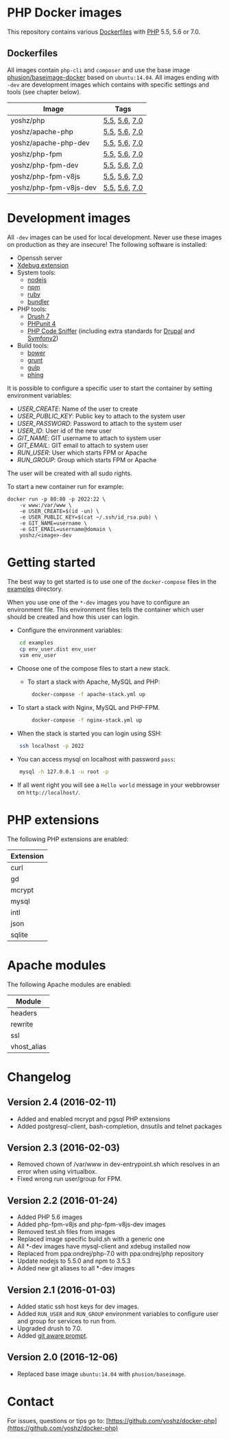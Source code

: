PHP Docker images
=================

This repository contains various [Dockerfiles](https://www.docker.com/) with [PHP](http://www.php.net/) 5.5, 5.6 or 7.0.

Dockerfiles
-----------

All images contain `php-cli` and `composer` and use the base image [phusion/baseimage-docker](https://hub.docker.com/r/phusion/baseimage/) based on `ubuntu:14.04`.
All images ending with `-dev` are development images which contains with specific settings and tools (see chapter below).

| Image                  | Tags
|------------------------|------------
| yoshz/php              | [5.5](5.5/php), [5.6](5.6/php), [7.0](7.0/php)
| yoshz/apache-php       | [5.5](5.5/apache-php), [5.6](5.6/apache-php), [7.0](7.0/apache-php)
| yoshz/apache-php-dev   | [5.5](5.5/apache-php-dev), [5.6](5.6/apache-php-dev), [7.0](7.0/apache-php-dev)
| yoshz/php-fpm          | [5.5](5.5/php-fpm), [5.6](5.6/php-fpm), [7.0](7.0/php-fpm)
| yoshz/php-fpm-dev      | [5.5](5.5/php-fpm-dev), [5.6](5.6/php-fpm-dev), [7.0](7.0/php-fpm-dev)
| yoshz/php-fpm-v8js     | [5.5](5.5/php-fpm-v8js), [5.6](5.6/php-fpm-v8js), [7.0](7.0/php-fpm-v8js)
| yoshz/php-fpm-v8js-dev | [5.5](5.5/php-fpm-v8js-dev), [5.6](5.6/php-fpm-v8js-dev), [7.0](7.0/php-fpm-v8js-dev)


Development images
==================

All `-dev` images can be used for local development. Never use these images on production as they are insecure!
The following software is installed:

* Openssh server
* [Xdebug extension](http://xdebug.org/)
* System tools:
  * [nodejs](https://nodejs.org/)
  * [npm](https://www.npmjs.com/)
  * [ruby](https://rubygems.org/)
  * [bundler](http://bundler.io/)
* PHP tools:
  * [Drush 7](https://github.com/drush-ops/drush)
  * [PHPunit 4](https://github.com/sebastianbergmann/phpunit)
  * [PHP Code Sniffer](https://github.com/squizlabs/PHP_CodeSniffer) (including extra standards for [Drupal](https://www.drupal.org/project/coder) and [Symfony2](https:///github.com/escapestudios/Symfony2-coding-standard))
* Build tools:
  * [bower](http://bower.io/)
  * [grunt](http://gruntjs.com/)
  * [gulp](http://gulpjs.com/)
  * [phing](https://www.phing.info/)

It is possible to configure a specific user to start the container by setting environment variables:

* *USER_CREATE*: Name of the user to create
* *USER_PUBLIC_KEY*: Public key to attach to the system user
* *USER_PASSWORD*: Password to attach to the system user
* *USER_ID*: User id of the new user
* *GIT_NAME*: GIT username to attach to system user
* *GIT_EMAIL*: GIT email to attach to system user
* *RUN_USER*: User which starts FPM or Apache
* *RUN_GROUP*: Group which starts FPM or Apache

The user will be created with all sudo rights.

To start a new container run for example:

    docker run -p 80:80 -p 2022:22 \
        -v www:/var/www \
        -e USER_CREATE=$(id -un) \
        -e USER_PUBLIC_KEY=$(cat ~/.ssh/id_rsa.pub) \
        -e GIT_NAME=username \
        -e GIT_EMAIL=username@domain \
        yoshz/<image>-dev


Getting started
===============

The best way to get started is to use one of the `docker-compose` files in the [examples](examples) directory.

When you use one of the `*-dev` images you have to configure an environment file.
This environment files tells the container which user should be created and how this user can login.

* Configure the environment variables:
```bash
    cd examples
    cp env_user.dist env_user
    vim env_user
```

* Choose one of the compose files to start a new stack.

  * To start a stack with Apache, MySQL and PHP:
```bash
        docker-compose -f apache-stack.yml up
```
  * To start a stack with Nginx, MySQL and PHP-FPM.
```bash
        docker-compose -f nginx-stack.yml up
```

* When the stack is started you can login using SSH:
```bash
    ssh localhost -p 2022
```

* You can access mysql on localhost with password `pass`:
```bash
    mysql -h 127.0.0.1 -u root -p
```

* If all went right you will see a `Hello world` message in your webbrowser on `http://localhost/`.


PHP extensions
==============

The following PHP extensions are enabled:

| Extension
|------------
| curl
| gd
| mcrypt
| mysql
| intl
| json
| sqlite


Apache modules
==============

The following Apache modules are enabled:

| Module
|--------------
| headers
| rewrite
| ssl
| vhost_alias


Changelog
=========

Version 2.4 (2016-02-11)
------------------------

* Added and enabled mcrypt and pgsql PHP extensions
* Added postgresql-client, bash-completion, dnsutils and telnet packages

Version 2.3 (2016-02-03)
------------------------

* Removed chown of /var/www in dev-entrypoint.sh which resolves in an error when using virtualbox.
* Fixed wrong run user/group for FPM.

Version 2.2 (2016-01-24)
------------------------

* Added PHP 5.6 images
* Added php-fpm-v8js and php-fpm-v8js-dev images
* Removed test.sh files from images
* Replaced image specific build.sh with a generic one
* All *-dev images have mysql-client and xdebug installed now
* Replaced from ppa:ondrej/php-7.0 with ppa:ondrej/php repository
* Update nodejs to 5.5.0 and npm to 3.5.3
* Added new git aliases to all *-dev images

Version 2.1 (2016-01-03)
------------------------

* Added static ssh host keys for dev images.
* Added `RUN_USER` and `RUN_GROUP` environment variables to configure user and group for services to run from.
* Upgraded drush to 7.0.
* Added [git aware prompt](https://github.com/jimeh/git-aware-prompt).


Version 2.0 (2016-12-06)
------------------------

* Replaced base image `ubuntu:14.04` with `phusion/baseimage`.


Contact
=======

For issues, questions or tips go to:
[https://github.com/yoshz/docker-php](https://github.com/yoshz/docker-php)
